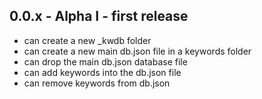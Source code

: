 ## 0.0.x - Alpha I - first release

  * can create a new _kwdb folder
  * can create a new main db.json file in a keywords folder
  * can drop the main db.json database file
  * can add keywords into the db.json file
  * can remove keywords from db.json

